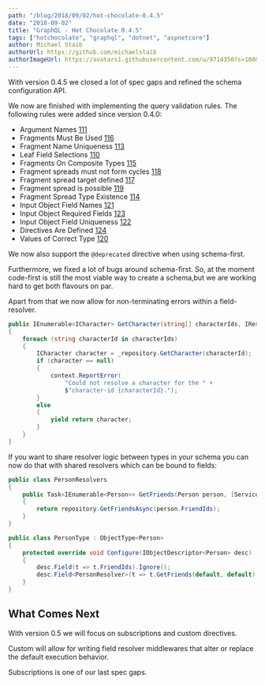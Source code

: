 ```yaml
---
path: "/blog/2018/09/02/hot-chocolate-0.4.5"
date: "2018-09-02"
title: "GraphQL - Hot Chocolate 0.4.5"
tags: ["hotchocolate", "graphql", "dotnet", "aspnetcore"]
author: Michael Staib
authorUrl: https://github.com/michaelstaib
authorImageUrl: https://avatars1.githubusercontent.com/u/9714350?s=100&v=4
---
```


With version 0.4.5 we closed a lot of spec gaps and refined the schema configuration API.

We now are finished with implementing the query validation rules. The following rules were added since version 0.4.0:

- Argument Names [111](https://github.com/ChilliCream/graphql-platform/issues/111)
- Fragments Must Be Used [116](https://github.com/ChilliCream/graphql-platform/issues/116)
- Fragment Name Uniqueness [113](https://github.com/ChilliCream/graphql-platform/issues/113)
- Leaf Field Selections [110](https://github.com/ChilliCream/graphql-platform/issues/110)
- Fragments On Composite Types [115](https://github.com/ChilliCream/graphql-platform/issues/115)
- Fragment spreads must not form cycles [118](https://github.com/ChilliCream/graphql-platform/issues/118)
- Fragment spread target defined [117](https://github.com/ChilliCream/graphql-platform/issues/117)
- Fragment spread is possible [119](https://github.com/ChilliCream/graphql-platform/issues/119)
- Fragment Spread Type Existence [114](https://github.com/ChilliCream/graphql-platform/issues/114)
- Input Object Field Names [121](https://github.com/ChilliCream/graphql-platform/issues/121)
- Input Object Required Fields [123](https://github.com/ChilliCream/graphql-platform/issues/123)
- Input Object Field Uniqueness [122](https://github.com/ChilliCream/graphql-platform/issues/122)
- Directives Are Defined [124](https://github.com/ChilliCream/graphql-platform/issues/124)
- Values of Correct Type [120](https://github.com/ChilliCream/graphql-platform/issues/120)

We now also support the `@deprecated` directive when using schema-first.

Furthermore, we fixed a lot of bugs around schema-first. So, at the moment code-first is still the most viable way to create a schema,but we are working hard to get both flavours on par.

Apart from that we now allow for non-terminating errors within a field-resolver.

```csharp
public IEnumerable<ICharacter> GetCharacter(string[] characterIds, IResolverContext context)
{
    foreach (string characterId in characterIds)
    {
        ICharacter character = _repository.GetCharacter(characterId);
        if (character == null)
        {
            context.ReportError(
                "Could not resolve a character for the " +
                $"character-id {characterId}.");
        }
        else
        {
            yield return character;
        }
    }
}
```

If you want to share resolver logic between types in your schema you can now do that with shared resolvers which can be bound to fields:

```csharp
public class PersonResolvers
{
    public Task<IEnumerable<Person>> GetFriends(Person person, [Service]IPersonRepository repository)
    {
        return repository.GetFriendsAsync(person.FriendIds);
    }
}

public class PersonType : ObjectType<Person>
{
    protected override void Configure(IObjectDescriptor<Person> desc)
    {
        desc.Field(t => t.FriendIds).Ignore();
        desc.Field<PersonResolver>(t => t.GetFriends(default, default));
    }
}
```

## What Comes Next

With version 0.5 we will focus on subscriptions and custom directives.

Custom will allow for writing field resolver middlewares that alter or replace the default execution behavior.

Subscriptions is one of our last spec gaps.
